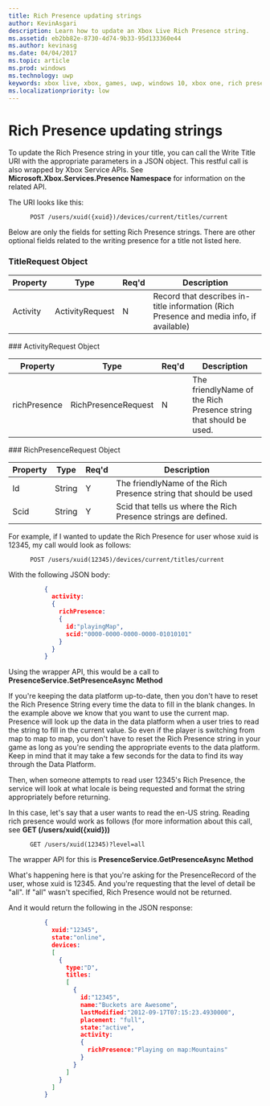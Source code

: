 ```yaml
---
title: Rich Presence updating strings
author: KevinAsgari
description: Learn how to update an Xbox Live Rich Presence string.
ms.assetid: eb2bb82e-8730-4d74-9b33-95d133360e44
ms.author: kevinasg
ms.date: 04/04/2017
ms.topic: article
ms.prod: windows
ms.technology: uwp
keywords: xbox live, xbox, games, uwp, windows 10, xbox one, rich presence
ms.localizationpriority: low
---
```


# Rich Presence updating strings

To update the Rich Presence string in your title, you can call the Write Title URI with the appropriate parameters in a JSON object. This restful call is also wrapped by Xbox Service APIs. See **Microsoft.Xbox.Services.Presence Namespace** for information on the related API.

The URI looks like this:

          POST /users/xuid({xuid})/devices/current/titles/current


Below are only the fields for setting Rich Presence strings. There are other optional fields related to the writing presence for a title not listed here.


### TitleRequest Object

Property | Type | Req'd | Description
---|---|---|---
Activity|ActivityRequest|N|Record that describes in-title information (Rich Presence and media info, if available)

<p/>
### ActivityRequest Object

Property | Type | Req'd | Description
---|---|---|---
richPresence|RichPresenceRequest|N|The friendlyName of the Rich Presence string that should be used.

<p/>
### RichPresenceRequest Object

Property | Type | Req'd | Description
---|---|---|---
Id|String|Y|The friendlyName of the Rich Presence string that should be used
Scid|String|Y|Scid that tells us where the Rich Presence strings are defined.

For example, if I wanted to update the Rich Presence for user whose xuid is 12345, my call would look as follows:

          POST /users/xuid(12345)/devices/current/titles/current


With the following JSON body:

```json
          {
            activity:
            {
              richPresence:
              {
                id:"playingMap",
                scid:"0000-0000-0000-0000-01010101"
              }
            }
          }
```

Using the wrapper API, this would be a call to **PresenceService.SetPresenceAsync Method**

If you're keeping the data platform up-to-date, then you don't have to reset the Rich Presence String every time the data to fill in the blank changes. In the example above we know that you want to use the current map. Presence will look up the data in the data platform when a user tries to read the string to fill in the current value. So even if the player is switching from map to map to map, you don't have to reset the Rich Presence string in your game as long as you're sending the appropriate events to the data platform. Keep in mind that it may take a few seconds for the data to find its way through the Data Platform.

Then, when someone attempts to read user 12345's Rich Presence, the service will look at what locale is being requested and format the string appropriately before returning.

In this case, let's say that a user wants to read the en-US string. Reading rich presence would work as follows (for more information about this call, see **GET (/users/xuid({xuid}))**

          GET /users/xuid(12345)?level=all


The wrapper API for this is **PresenceService.GetPresenceAsync Method**

What's happening here is that you're asking for the PresenceRecord of the user, whose xuid is 12345. And you're requesting that the level of detail be "all". If "all" wasn't specified, Rich Presence would not be returned.

And it would return the following in the JSON response:

```json
          {
            xuid:"12345",
            state:"online",
            devices:
            [
              {
                type:"D",
                titles:
                [
                  {
                    id:"12345",
                    name:"Buckets are Awesome",
                    lastModified:"2012-09-17T07:15:23.4930000",
                    placement: "full",
                    state:"active",
                    activity:
                    {
                      richPresence:"Playing on map:Mountains"
                    }
                  }
                ]
              }
            ]
          }
```
